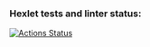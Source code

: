 ### Hexlet tests and linter status:
[![Actions Status](https://github.com/SerovAA/python-project-49/actions/workflows/hexlet-check.yml/badge.svg)](https://github.com/SerovAA/python-project-49/actions)